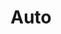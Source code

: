 ---
title: Auto
permalink: /auto
layout: nested
collection: auto
entries_layout: grid
classes: wide
---